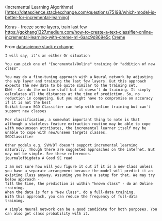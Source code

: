 
(Incremental Learning Algorithms)[https://datascience.stackexchange.com/questions/75198/which-model-is-better-for-incremental-learning]

Keras - freeze some layers, train last few
https://gokhang1327.medium.com/how-to-create-a-text-classifier-online-incremental-learning-with-creme-ml-6aac9d869e5c
[Creme](https://pypi.org/project/creme/)


From [datascience stack exchange ](https://datascience.stackexchange.com/questions/75198/which-model-is-better-for-incremental-learning)
```
I will say, it's an either Or situation

You can pick one of "Incremental/Online" training Or "addition of new class".

You may do a fine-tuning approach with a Neural network by adjusting the o/p layer and training the last few layers. But this approach expects the new data to be quite similar to the training set.
KNN - Can do the online stuff but it doesn't do training. It simply calculates all the distances at the time of prediction. So, no reduction in computing. But you might have to compromise on accuracy if it is not the best
Scikit-Learn SGD Classifier can help with online training but can't support new classes

For classification, a somewhat important thing to note is that although a stateless feature extraction routine may be able to cope with new/unseen attributes, the incremental learner itself may be unable to cope with new/unseen targets classes.
SGDClassifier

Other models e.g. SVM/DT doesn't support incremental learning naturally. Though there are suggested approaches on the internet. But may not be simple. See these references.
journalofbigdata A Good SE read

I am not sure how will you figure it out if it is a new Class unless you have a separate arrangement because the model will predict it an existing Class anyway. Assuming you have a setup for that. We may try below approach -
Till the time, the prediction is within "known class" - do an Online training.
When the data is for a "New Class", do a full-data training.
With this approach, you can reduce the frequency of full-data training.

A simple Neural network can be a good candidate for both purposes. You can also get class probability with it.
```


